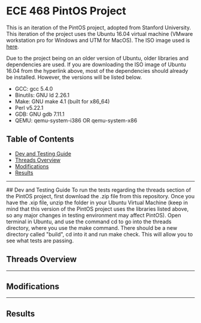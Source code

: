 # ECE 468 PintOS Project
This is an iteration of the PintOS project, adopted from Stanford University.
This iteration of the project uses the Ubuntu 16.04 virtual machine (VMware workstation pro for Windows and UTM for MacOS).
The ISO image used is [here](https://releases.ubuntu.com/16.04/).

Due to the project being on an older version of Ubuntu, older libraries and dependencies are used. If you are downloading the
ISO image of Ubuntu 16.04 from the hyperlink above, most of the dependencies should already be installed. However, the versions
will be listed below.
<ul>
  <li>GCC: gcc 5.4.0</li>
  <li>Binutils: GNU ld 2.26.1</li>
  <li>Make: GNU make 4.1 (built for x86_64)</li>
  <li>Perl v5.22.1</li>
  <li>GDB: GNU gdb 7.11.1</li>
  <li>QEMU: qemu-system-i386 OR qemu-system-x86</li>
</ul>

## Table of Contents
* [Dev and Testing Guide](#dev-and-testing-guide)
* [Threads Overview](#threads-overview)
* [Modifications](#modifications)
* [Results](#results)

<hr>
## Dev and Testing Guide
To run the tests regarding the threads section of the PintOS project, first download the .zip file from this repository.
Once you have the .xip file, unzip the folder in your Ubuntu Virtual Machine (keep in mind that this version of the PintOS 
project uses the libraries listed above, so any major changes in testing environment may affect PintOS). Open terminal in 
Ubuntu, and use the command cd to go into the threads directory, where you use the make command. There should be a new 
directory called "build", cd into it and run make check. This will allow you to see what tests are passing.

## Threads Overview
<hr>

## Modifications
<hr>

## Results
